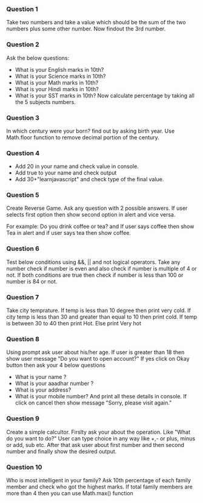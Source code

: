 ### Question 1

Take two numbers and take a value which should be the sum of the two numbers plus some other number. Now findout the 3rd number.

### Question 2

Ask the below questions:

- What is your English marks in 10th?
- What is your Science marks in 10th?
- What is your Math marks in 10th?
- What is your Hindi marks in 10th?
- What is your SST marks in 10th?
  Now calculate percentage by taking all the 5 subjects numbers.

### Question 3

In which century were your born? find out by asking birth year. Use Math.floor function to remove decimal portion of the century.

### Question 4

- Add 20 in your name and check value in console.
- Add true to your name and check output
- Add 30+"learnjavascript" and check type of the final value.

### Question 5

Create Reverse Game. Ask any question with 2 possible answers. If user selects first option then show second option in alert and vice versa.

For example: Do you drink coffee or tea? and If user says coffee then show Tea in alert and if user says tea then show coffee.

### Question 6

Test below conditions using &&, || and not logical operators. Take any number check if number is even and also check if number is multiple of 4 or not. If both conditions are true then check if number is less than 100 or number is
84 or not.

### Question 7

Take city temprature. If temp is less than 10 degree then print very cold. If city temp is less than 30 and greater than equal to 10 then print cold. If temp is between 30 to 40 then print Hot. Else print Very hot

### Question 8

Using prompt ask user about his/her age. If user is greater than 18 then show user message "Do you want to open account?" If yes click on Okay button then ask your 4 below questions

- What is your name ?
- What is your aaadhar number ?
- What is your address?
- What is your mobile number?
  And print all these details in console. If click on cancel then show message "Sorry, please visit again."

### Question 9

Create a simple calcultor. Firslty ask your about the operation. Like "What do you want to do?" User can type choice in any way like +,- or plus, minus or add, sub etc. After that ask user about first number and then second number and finally show the desired output.

### Question 10

Who is most intelligent in your family? Ask 10th percentage of each family member and check who got the highest marks. If total family members are more than 4 then you can use Math.max() function
